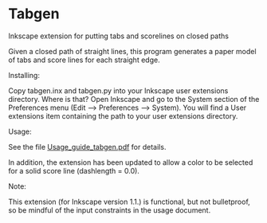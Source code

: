 # Tabgen
 Inkscape extension for putting tabs and scorelines on closed paths

Given a closed path of straight lines, this program generates a paper model of tabs and score lines for each straight edge.

Installing:
 
Copy tabgen.inx and tabgen.py into your Inkscape user extensions directory. Where is that? Open Inkscape and go to the System section of the Preferences menu (Edit --> Preferences --> System). You will find a User extensions item containing the path to your user extensions directory.

Usage:

See the file [Usage_guide_tabgen.pdf](https://github.com/obzerving/Tabgen/blob/main/Usage_guide_tabgen.pdf) for details.

In addition, the extension has been updated to allow a color to be selected for a solid score line (dashlength = 0.0).

Note:

This extension (for Inkscape version 1.1.) is functional, but not bulletproof, so be mindful of the input constraints in the usage document.